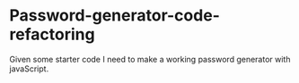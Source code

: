 # Password-generator-code-refactoring
Given some starter code I need to make a working password generator with javaScript.
